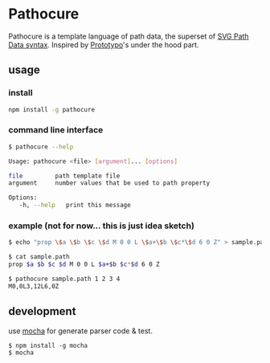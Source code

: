 # Pathocure

Pathocure is a template language of path data, the superset of [SVG Path Data syntax][w3c paths].
Inspired by [Prototypo][prototypo, kickstarter project]'s under the hood part.

[w3c paths]: http://www.w3.org/TR/SVG/paths.html#PathData
[prototypo, kickstarter project]: https://www.kickstarter.com/projects/599698621/prototypo-streamlining-font-creation


## usage

### install
```sh
npm install -g pathocure
```

### command line interface
```sh
$ pathocure --help

Usage: pathocure <file> [argument]... [options]

file         path template file
argument     number values that be used to path property

Options:
   -h, --help   print this message

```

### example (not for now... this is just idea sketch)
```sh
$ echo "prop \$a \$b \$c \$d M 0 0 L \$a+\$b \$c*\$d 6 0 Z" > sample.path

$ cat sample.path
prop $a $b $c $d M 0 0 L $a+$b $c*$d 6 0 Z

$ pathocure sample.path 1 2 3 4
M0,0L3,12L6,0Z
```


## development

use [mocha](http://visionmedia.github.io/mocha/) for generate parser code & test.

```
$ npm install -g mocha
$ mocha
```

